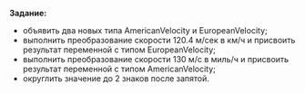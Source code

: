 **Задание:**
- объявить два новых типа AmericanVelocity и EuropeanVelocity;
- выполнить преобразование скорости 120.4 м/сек в км/ч и присвоить результат переменной с типом EuropeanVelocity;
- выполнить преобразование скорости 130 м/с в миль/ч и присвоить результат переменной с типом AmericanVelocity;
- округлить значение до 2 знаков после запятой.